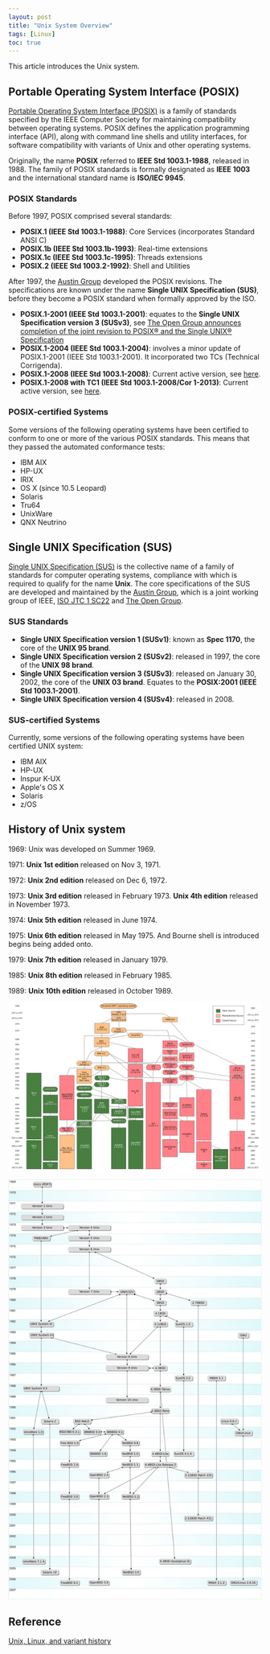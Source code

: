 ```yaml
---
layout: post
title: "Unix System Overview"
tags: [Linux]
toc: true
---
```


This article introduces the Unix system.

<!--more-->

## Portable Operating System Interface (POSIX)

[Portable Operating System Interface (POSIX)](http://standards.ieee.org/develop/wg/POSIX.html) is a family of standards specified by the IEEE Computer Society for maintaining compatibility between operating systems. POSIX defines the application programming interface (API), along with command line shells and utility interfaces, for software compatibility with variants of Unix and other operating systems.

Originally, the name **POSIX** referred to **IEEE Std 1003.1-1988**, released in 1988. The family of POSIX standards is formally designated as **IEEE 1003** and the international standard name is **ISO/IEC 9945**.

### POSIX Standards

Before 1997, POSIX comprised several standards:

* **POSIX.1 (IEEE Std 1003.1-1988)**: Core Services (incorporates Standard ANSI C)
* **POSIX.1b (IEEE Std 1003.1b-1993)**: Real-time extensions
* **POSIX.1c (IEEE Std 1003.1c-1995)**: Threads extensions
* **POSIX.2 (IEEE Std 1003.2-1992)**: Shell and Utilities

After 1997, the [Austin Group](http://www.opengroup.org/austin/) developed the POSIX revisions. The specifications are known under the name **Single UNIX Specification (SUS)**, before they become a POSIX standard when formally approved by the ISO.

* **POSIX.1-2001 (IEEE Std 1003.1-2001)**: equates to the **Single UNIX Specification version 3 (SUSv3)**, see [The Open Group announces completion of the joint revision to POSIX® and the Single UNIX® Specification](http://www.unix.org/version3/pr.html)
* **POSIX.1-2004 (IEEE Std 1003.1-2004)**: involves a minor update of POSIX.1-2001 (IEEE Std 1003.1-2001). It incorporated two TCs (Technical Corrigenda).
* **POSIX.1-2008 (IEEE Std 1003.1-2008)**: Current active version, see [here](http://standards.ieee.org/findstds/standard/1003.1-2008.html).
* **POSIX.1-2008 with TC1 (IEEE Std 1003.1-2008/Cor 1-2013)**: Current active version, see [here](http://standards.ieee.org/findstds/standard/1003.1-2008-Cor_1-2013.html).

### POSIX-certified Systems

Some versions of the following operating systems have been certified to conform to one or more of the various POSIX standards. This means that they passed the automated conformance tests:

* IBM AIX
* HP-UX
* IRIX
* OS X (since 10.5 Leopard)
* Solaris
* Tru64
* UnixWare
* QNX Neutrino

## Single UNIX Specification (SUS)

[Single UNIX Specification (SUS)](http://www.unix.org/version4/) is the collective name of a family of standards for computer operating systems, compliance with which is required to qualify for the name **Unix**. The core specifications of the SUS are developed and maintained by the [Austin Group](http://www.opengroup.org/austin/), which is a joint working group of IEEE, [ISO JTC 1 SC22](http://www.open-std.org/JTC1/SC22/) and [The Open Group](http://www.opengroup.org/).

### SUS Standards

* **Single UNIX Specification version 1 (SUSv1)**: known as **Spec 1170**, the core of the **UNIX 95 brand**.
* **Single UNIX Specification version 2 (SUSv2)**: released in 1997, the core of the **UNIX 98 brand**.
* **Single UNIX Specification version 3 (SUSv3)**: released on January 30, 2002, the core of the **UNIX 03 brand**. Equates to the **POSIX:2001 (IEEE Std 1003.1-2001)**.
* **Single UNIX Specification version 4 (SUSv4)**: released in 2008.

### SUS-certified Systems

Currently, some versions of the following operating systems have been certified UNIX system:

* IBM AIX
* HP-UX
* Inspur K-UX
* Apple's OS X
* Solaris
* z/OS

## History of Unix system

1969: Unix was developed on Summer 1969.

1971: **Unix 1st edition** released on Nov 3, 1971.

1972: **Unix 2nd edition** released on Dec 6, 1972.

1973: **Unix 3rd edition** released in February 1973. **Unix 4th edition** released in November 1973.

1974: **Unix 5th edition** released in June 1974.

1975: **Unix 6th edition** released in May 1975. And Bourne shell is introduced begins being added onto.

1979: **Unix 7th edition** released in January 1979.

1985: **Unix 8th edition** released in February 1985.

1989: **Unix 10th edition** released in October 1989.

![Unix history](/assets/unix-history.png)

![Unix history](/assets/unix-history.svg)

## Reference

[Unix, Linux, and variant history](http://www.computerhope.com/history/unix.htm)
